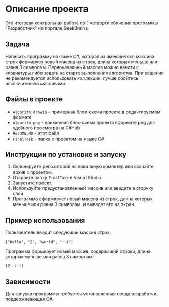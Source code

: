 # Описание проекта
Это итоговая контрольная работа по 1 четверти обучения программы "Разработчик" на портале GeekBrains

## Задача
Написать программу на языке C#, которая из имеющегося массива строк формирует новый массив из строк, длина которых меньше или равна 3 символам. Первоначальный массив можно ввести с клавиатуры либо задать на старте выполнения алгоритма. При решении не рекомендуется использовать коллекции, лучше обойтись исключительно массивами.

## Файлы в проекте

- `Algoritm.drawio` - примерная блок-схема проекта в редактируемом формате
- `Algoritm.png` - примерная блок-схема проекта вформате png для удобного просмотра на GitHub
- `ReadME.MD` - этот файл
- `FinalTask` - папка с проектом на языке C#

## Инструкции по установке и запуску

1. Склонируйте репозиторий на локальную компьтер или скачайте архив с проектом.
2. Откройте папку `FinalTask` в Visual Studio.
3. Запустите проект.
4. Используйте предустановленный массив или введите в сторчку свой.
5. Программа сформирует новый массив из строк, длина которых меньше или равна 3 символам, и выведет его на экран.

## Пример использования

Пользователь вводит следующий массив строк:

```
["Hello", "2", "world", ":-)"]
```

Программа формирует новый массив, содержащий строки, длина которых меньше или равна 3 символам:

```
[2, :-)]
```

## Зависимости

Для запуска программы требуется установленная среда разработки, поддерживающая C#.